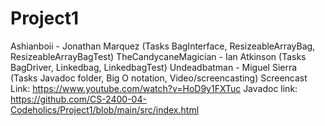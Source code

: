 # Project1
Ashianboii - Jonathan Marquez (Tasks BagInterface, ResizeableArrayBag, ResizeableArrayBagTest)
TheCandycaneMagician - Ian Atkinson (Tasks BagDriver, Linkedbag, LinkedbagTest)
Undeadbatman - Miguel Sierra (Tasks Javadoc folder, Big O notation, Video/screencasting)
Screencast Link: https://www.youtube.com/watch?v=HoD9y1FXTuc
Javadoc link: https://github.com/CS-2400-04-Codeholics/Project1/blob/main/src/index.html
